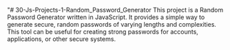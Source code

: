 "# 30-Js-Projects-1-Random_Password_Generator
This project is a Random Password Generator written in JavaScript. It provides a simple way to generate secure, random passwords of varying lengths and complexities. This tool can be useful for creating strong passwords for accounts, applications, or other secure systems.
